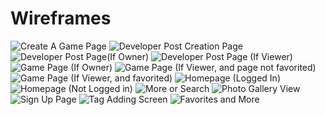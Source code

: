 # Wireframes

<img src="images/Create A Game Page.png" alt="Create A Game Page">
<img src="images/Developer Post Creation Page.png" alt="Developer Post Creation Page">
<img src="images/Developer Post Page (If Owner).png" alt="Developer Post Page(If Owner)">
<img src="images/Developer Post Page (If Viewer).png" alt="Developer Post Page (If Viewer)">
<img src="images/Game Page (If Owner).png" alt="Game Page (If Owner)">
<img src="images/Game Page (If Viewer, and page not favorited).png" alt="Game Page (If Viewer, and page not favorited)">
<img src="images/Game Page (If Viewer, and favorited).png" alt="Game Page (If Viewer, and favorited)">
<img src="images/Homepage (Logged In).png" alt="Homepage (Logged In)">
<img src="images/Homepage (Not  Logged in).png" alt="Homepage (Not Logged in)">
<img src="images/More or Search.png" alt="More or Search">
<img src="images/Photo Gallery View.png" alt="Photo Gallery View">
<img src="images/Sign Up Page.png" alt="Sign Up Page">
<img src="images/Tag Adding Screen.png" alt="Tag Adding Screen">
<img src="images/Favorites and More.png" alt="Favorites and More">
